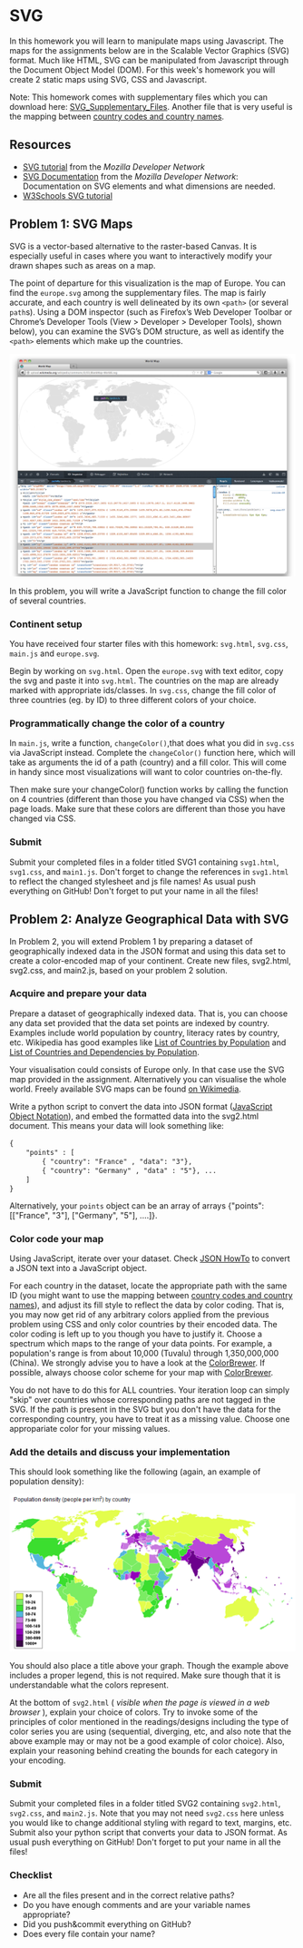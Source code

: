 # SVG

In this homework you will learn to manipulate maps using Javascript. The maps
for the assignments below are in the Scalable Vector Graphics (SVG) format.
Much like HTML, SVG can be manipulated from Javascript through the Document
Object Model (DOM). For this week's homework you will create 2 static maps
using SVG, CSS and Javascript.

Note: This homework comes with supplementary files which you can download
here: [SVG_Supplementary_Files]. Another file that is very useful is the mapping between
[country codes and country names].

[SVG_Supplementary_Files]: SVG_Supplementary_Files.zip
[country codes and country names]: countries.js

## Resources

* [SVG tutorial] from the *Mozilla Developer Network*
* [SVG Documentation] from the *Mozilla Developer Network*: Documentation on
  SVG elements and what dimensions are needed.
* [W3Schools SVG tutorial]

[SVG Documentation]: https://developer.mozilla.org/en-US/docs/Web/SVG
[SVG tutorial]: https://developer.mozilla.org/en-US/docs/SVG/Tutorial
[W3Schools SVG tutorial]: http://www.w3schools.com/svg/default.asp


## Problem 1: SVG Maps

SVG is a vector-based alternative to the raster-based
Canvas. It is especially useful in cases where you want to interactively modify
your drawn shapes such as areas on a map.

The point of departure for this visualization is the map of Europe. You can find the `europe.svg` among the supplementary files. 
The map is fairly accurate, and each country is well delineated by its own
`<path>` (or several `path`s). Using a DOM inspector (such as Firefox’s Web Developer Toolbar or
Chrome’s Developer Tools (View > Developer > Developer Tools), shown below),
you can examine the SVG’s DOM structure, as well as identify the `<path>`
elements which make up the countries.

[on Wikimedia]: http://en.wikipedia.org/wiki/File:BlankMap-World6.svg

![map example](map-new.png)

In this problem, you will write a JavaScript function to change the fill color
of several countries.


### Continent setup

You have received four starter files with this homework: `svg.html`,
`svg.css`, `main.js` and `europe.svg`.

Begin by working on `svg.html`. Open the `europe.svg` with text editor, copy the svg and paste it into `svg.html`. The countries on the map are already marked with appropriate ids/classes.
In `svg.css`, change the fill color of three countries (eg. by ID) to three different colors of your choice.

### Programmatically change the color of a country

In `main.js`, write a function, `changeColor()`,that does what you did in `svg.css`
via JavaScript instead. Complete the `changeColor()` function here, which will
take as arguments the id of a path (country) and a fill color. This will come
in handy since most visualizations will want to color countries on-the-fly.

Then make sure your changeColor() function works by calling the function on 4
countries (different than those you have changed via CSS) when the page loads. Make sure that these colors are different than
those you have changed via CSS.

### Submit
Submit your completed files in a folder titled SVG1 containing `svg1.html`,
`svg1.css`, and `main1.js`. Don't forget to change the references in
`svg1.html` to reflect the changed stylesheet and js file names!
As usual push everything on GitHub! Don't forget to put your name in all the files!

## Problem 2: Analyze Geographical Data with SVG

In Problem 2, you will extend Problem 1 by preparing a dataset of
geographically indexed data in the JSON format and using this data set to
create a color-encoded map of your continent. Create new files, svg2.html,
svg2.css, and main2.js, based on your problem 2 solution.

### Acquire and prepare your data

Prepare a dataset of geographically indexed data. That is, you
can choose any data set provided that the data set points are indexed by country.
Examples include world population by country, literacy rates by country, etc.
Wikipedia has good examples like [List of Countries by Population] and [List of
Countries and Dependencies by Population].

Your visualisation could consists of Europe only. In that case use the SVG map provided in the assignment. Alternatively you can visualise the whole world. Freely available SVG maps can be found [on Wikimedia].

[List of Countries by Population]: http://en.wikipedia.org/wiki/List_of_countries_by_population
[List of Countries and Dependencies by Population]: http://en.wikipedia.org/wiki/List_of_countries_and_dependencies_by_population_density

Write a python script to convert the data into JSON format ([JavaScript Object Notation]), and embed the formatted data into the
svg2.html document. This means your data will look something like:

	{
		"points" : [ 
			{ "country": "France" , "data": "3"},
			{ "country": "Germany" , "data" : "5"}, ...
		]
	}

Alternatively, your `points` object can be an array of arrays {"points": [["France", "3"], ["Germany", "5"], ....]}.

[JavaScript Object Notation]: http://www.w3schools.com/json/

### Color code your map

Using JavaScript, iterate over your dataset. 
Check [JSON HowTo] to convert a JSON text into a JavaScript object.

For each country in the dataset, locate the appropriate path with the same ID (you might want to use the mapping between
[country codes and country names]), and adjust its fill style to
reflect the data by color coding. 
That is, you may now get rid of any arbitrary colors applied from the previous
problem using CSS and only color countries by their encoded data.
The color coding is left up to you though you have to justify it. Choose a
spectrum which maps to the range of your data points. For example, a
population's range is from about 10,000 (Tuvalu) through 1,350,000,000 (China).
We strongly advise you to have a look at the [ColorBrewer]. If possible, always choose color scheme for your map with [ColorBrewer].

You do not have to do this for ALL countries. Your iteration loop can simply "skip" over countries whose
corresponding paths are not tagged in the SVG. If the path is present in the SVG but you don't have the data for the corresponding country, you have to treat it as a missing value. Choose one appropariate color for your missing values.

[JSON HowTo]: http://www.w3schools.com/json/json_eval.asp

### Add the details and discuss your implementation

This should look something like the following (again, an example of population
density):

[population density]: http://en.wikipedia.org/wiki/List_of_countries_and_dependencies_by_population_density

![map sample 2](map2.png)

You should also place a title above your graph. Though the example above
includes a proper legend, this is not required. Make sure though that it is understandable what the colors represent.

At the bottom of `svg2.html` ( *visible when the page is viewed in a web browser* 
), explain your choice of colors. Try to invoke some of the principles of color mentioned in the readings/designs
including the type of color series you are using (sequential, diverging, etc,
and also note that the above example may or may not be a good example of color
choice). Also, explain your reasoning behind creating the bounds for each
category in your encoding.

[ColorBrewer]: http://colorbrewer2.org/

### Submit
Submit your completed files in a folder titled SVG2 containing `svg2.html`,
`svg2.css`, and `main2.js`. Note that you may not need `svg2.css` here unless
you would like to change additional styling with regard to text, margins, etc.
Submit also your python script that converts your data to JSON format.
As usual push everything on GitHub! Don't forget to put your name in all the files!


### Checklist 

* Are all the files present and in the correct relative paths?
* Do you have enough comments and are your variable names appropriate?
* Did you push&commit everything on GitHub?
* Does every file contain your name?
